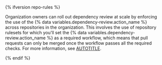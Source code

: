{% ifversion repo-rules %}

Organization owners can roll out dependency review at scale by enforcing the use of the {% data variables.dependency-review.action_name %} across repositories in the organization. This involves the use of repository rulesets for which you'll set the {% data variables.dependency-review.action_name %} as a required workflow, which means that pull requests can only be merged once the workflow passes all the required checks. For more information, see [AUTOTITLE](/code-security/supply-chain-security/understanding-your-software-supply-chain/enforcing-dependency-review-across-an-organization).

{% endif %}
